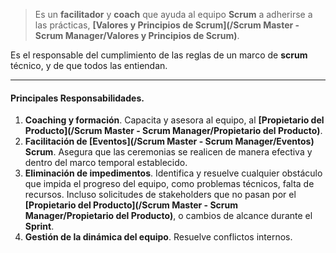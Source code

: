 > Es un **facilitador** y **coach** que ayuda al equipo **Scrum** a adherirse a las prácticas, **[Valores y Principios de Scrum](/Scrum Master - Scrum Manager/Valores y Principios de Scrum)**. 

Es el responsable del cumplimiento de las reglas de un marco de **scrum** técnico, y de que todos las entiendan. 
****
#### **Principales Responsabilidades**. 
1. **Coaching y formación**. Capacita y asesora al equipo, al **[Propietario del Producto](/Scrum Master - Scrum Manager/Propietario del Producto)**. 
2. **Facilitación de [Eventos](/Scrum Master - Scrum Manager/Eventos) Scrum**. Asegura que las ceremonias se realicen de manera efectiva y dentro del marco temporal establecido.
3. **Eliminación de impedimentos**. Identifica y resuelve cualquier obstáculo que impida el progreso del equipo, como problemas técnicos, falta de recursos. Incluso solicitudes de stakeholders que no pasan por el **[Propietario del Producto](/Scrum Master - Scrum Manager/Propietario del Producto)**, o cambios de alcance durante el **Sprint**.
4. **Gestión de la dinámica del equipo**. Resuelve conflictos internos.